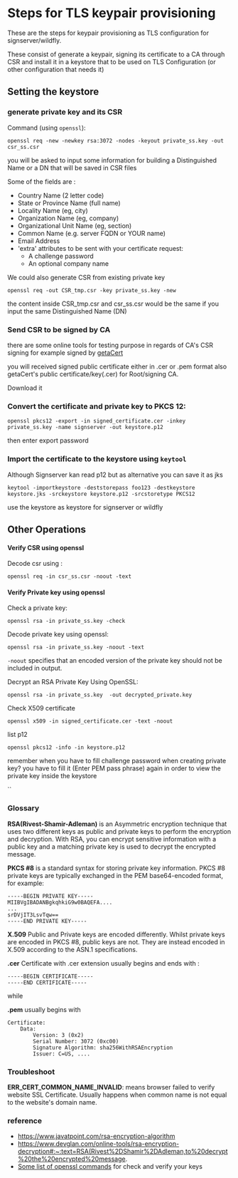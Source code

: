 # Steps for TLS keypair provisioning 

These are the steps for keypair provisioning as TLS configuration for signserver/wildfly. 

These consist of generate a keypair, signing its certificate to a CA through CSR
and install it in a keystore that to be used on TLS Configuration (or other configuration that needs it)

## Setting the keystore

### generate private key and its CSR

Command (using `openssl`): 

`openssl req -new -newkey rsa:3072 -nodes -keyout private_ss.key -out csr_ss.csr`

you will be asked to input some information for building a Distinguished Name or a DN that will be saved in CSR files

Some of the fields are :

 - Country Name (2 letter code)
 - State or Province Name (full name)
 - Locality Name (eg, city)
 - Organization Name (eg, company)
 - Organizational Unit Name (eg, section)
 - Common Name (e.g. server FQDN or YOUR name)
 - Email Address
 - 'extra' attributes to be sent with your certificate request:
   - A challenge password
   - An optional company name

We could also generate CSR from existing private key

`openssl req -out CSR_tmp.csr -key private_ss.key -new`

the content inside CSR_tmp.csr and csr_ss.csr would be the same if you input the same Distinguished Name (DN)

### Send CSR to be signed by CA

there are some online tools for testing purpose in regards of CA's CSR signing for example signed by [getaCert](https://getacert.com/signacert.html)

you will received signed public certificate either in .cer or .pem format also getaCert's public certificate/key(.cer) for Root/signing CA.

Download it

### Convert the certificate and private key to PKCS 12:

`openssl pkcs12 -export -in signed_certificate.cer -inkey private_ss.key -name signserver -out keystore.p12`

then enter export password

### Import the certificate to the keystore using `keytool`

Although Signserver kan read p12 but as alternative you can save it as jks

`keytool -importkeystore -deststorepass foo123 -destkeystore keystore.jks -srckeystore keystore.p12 -srcstoretype PKCS12`

use the keystore as keystore for signserver or wildfly


## Other Operations

#### Verify CSR using openssl

Decode csr using : 

`openssl req -in csr_ss.csr -noout -text` 

#### Verify Private key using openssl

Check a private key:

`openssl rsa -in private_ss.key -check`

Decode private key using openssl:

`openssl rsa -in private_ss.key -noout -text`

`-noout` specifies that an encoded version of the private key should not be included in output.

Decrypt an RSA Private Key Using OpenSSL:

`openssl rsa -in private_ss.key  -out decrypted_private.key`

Check X509 certificate

`openssl x509 -in signed_certificate.cer -text -noout`


list p12

`openssl pkcs12 -info -in keystore.p12`

remember when you have to fill challenge password when creating private key? you have to fill it (Enter PEM pass phrase) again in order to view the private key inside the keystore

``

### Glossary

**RSA(Rivest-Shamir-Adleman)** is an Asymmetric encryption technique that uses two different keys as public and private keys to perform the encryption and decryption. With RSA, you can encrypt sensitive information with a public key and a matching private key is used to decrypt the encrypted message.

**PKCS #8** is a standard syntax for storing private key information. PKCS #8 private keys are typically exchanged in the PEM base64-encoded format, for example:

```
-----BEGIN PRIVATE KEY-----
MIIBVgIBADANBgkqhkiG9w0BAQEFA....
...
srDVjIT3LsvTqw==
-----END PRIVATE KEY-----
```

**X.509** Public and Private keys are encoded differently. Whilst private keys are encoded in PKCS #8, public keys are not. They are instead encoded in X.509 according to the ASN.1 specifications.


**.cer** Certificate with .cer extension usually begins and ends with :

```
-----BEGIN CERTIFICATE-----
-----END CERTIFICATE-----
```

while

**.pem** usually begins with

```
Certificate:
    Data:
        Version: 3 (0x2)
        Serial Number: 3072 (0xc00)
        Signature Algorithm: sha256WithRSAEncryption
        Issuer: C=US, ....

```

### Troubleshoot

**ERR_CERT_COMMON_NAME_INVALID**: means browser failed to verify website SSL Certificate. Usually happens when common name is not equal to the website's domain name.

### reference

 - https://www.javatpoint.com/rsa-encryption-algorithm
 - https://www.devglan.com/online-tools/rsa-encryption-decryption#:~:text=RSA(Rivest%2DShamir%2DAdleman,to%20decrypt%20the%20encrypted%20message.
 - [Some list of openssl commands](https://gist.github.com/Hakky54/b30418b25215ad7d18f978bc0b448d81) for check and verify your keys
